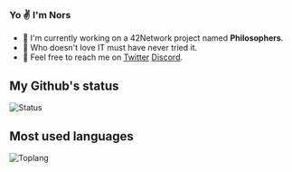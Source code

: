 ### Yo ✌️ I'm Nors

- 🔭 I'm currently working on a 42Network project named **Philosophers**.
- 🌱 Who doesn't love IT must have never tried it.
- 💬 Feel free to reach me on [Twitter](#) [Discord](#).

## My Github's status

![Status](https://github-readme-stats.vercel.app/api?username=norshiden&show_icons=true&theme=onedark)

## Most used languages

![Toplang](https://github-readme-stats.vercel.app/api/top-langs/?username=norshiden&layout=compact)
